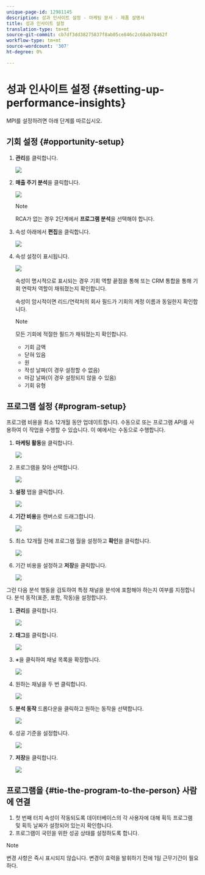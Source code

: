 ```yaml
---
unique-page-id: 12981145
description: 성과 인사이트 설정 - 마케팅 문서 - 제품 설명서
title: 성과 인사이트 설정
translation-type: tm+mt
source-git-commit: cb7df3dd38275837f8ab05ce846c2c68ab78462f
workflow-type: tm+mt
source-wordcount: '307'
ht-degree: 0%

---
```



# 성과 인사이트 설정 {#setting-up-performance-insights}

MPI를 설정하려면 아래 단계를 따르십시오.

## 기회 설정 {#opportunity-setup}

1. **관리**&#x200B;를 클릭합니다.

   ![](assets/admin.png)

1. **매출 주기 분석**&#x200B;을 클릭합니다.

   ![](assets/two-2.png)

   >[!NOTE]
   >
   >RCA가 없는 경우 2단계에서 **프로그램 분석**&#x200B;을 선택해야 합니다.

1. 속성 아래에서 **편집**&#x200B;을 클릭합니다.

   ![](assets/three-1.png)

1. 속성 설정이 표시됩니다.

   ![](assets/four-2.png)

   속성이 명시적으로 표시되는 경우 기회 역할 끝점을 통해 또는 CRM 통합을 통해 기회 연락처 역할이 채워졌는지 확인합니다.

   속성이 암시적이면 리드/연락처의 회사 필드가 기회의 계정 이름과 동일한지 확인합니다.

   >[!NOTE]
   >
   >모든 기회에 적절한 필드가 채워졌는지 확인합니다.
   >
   >* 기회 금액
   >* 닫혀 있음
   >* 원
   >* 작성 날짜(이 경우 설정할 수 없음)
   >* 마감 날짜(이 경우 설정되지 않을 수 있음)
   >* 기회 유형


## 프로그램 설정 {#program-setup}

프로그램 비용을 최소 12개월 동안 업데이트합니다. 수동으로 또는 프로그램 API를 사용하여 이 작업을 수행할 수 있습니다. 이 예에서는 수동으로 수행합니다.

1. **마케팅 활동**&#x200B;을 클릭합니다.

   ![](assets/ma.png)

1. 프로그램을 찾아 선택합니다.

   ![](assets/select-program.png)

1. **설정** 탭을 클릭합니다.

   ![](assets/setup-tab.png)

1. **기간 비용**&#x200B;을 캔버스로 드래그합니다.

   ![](assets/period-cost.png)

1. 최소 12개월 전에 프로그램 월을 설정하고 **확인**&#x200B;을 클릭합니다.

   ![](assets/set-period.png)

1. 기간 비용을 설정하고 **저장**&#x200B;을 클릭합니다.

   ![](assets/set-cost.png)

그런 다음 분석 행동을 검토하여 특정 채널을 분석에 포함해야 하는지 여부를 지정합니다. 분석 동작(표준, 포함, 작동)을 설정합니다.

1. **관리**&#x200B;를 클릭합니다.

   ![](assets/admin.png)

1. **태그**&#x200B;를 클릭합니다.

   ![](assets/tags.png)

1. **+**&#x200B;을 클릭하여 채널 목록을 확장합니다.

   ![](assets/channel.png)

1. 원하는 채널을 두 번 클릭합니다.

   ![](assets/channel-click.png)

1. **분석 동작** 드롭다운을 클릭하고 원하는 동작을 선택합니다.

   ![](assets/edit-channel.png)

1. 성공 기준을 설정합니다.

   ![](assets/success.png)

1. **저장**&#x200B;을 클릭합니다.

   ![](assets/save.png)

## 프로그램을 {#tie-the-program-to-the-person} 사람에 연결

1. 첫 번째 터치 속성이 작동되도록 데이터베이스의 각 사용자에 대해 획득 프로그램 및 획득 날짜가 설정되어 있는지 확인합니다.
1. 프로그램이 국민을 위한 성공 상태를 설정하도록 합니다.

>[!NOTE]
>
>변경 사항은 즉시 표시되지 않습니다. 변경이 효력을 발휘하기 전에 1일 근무기간이 필요하다.
